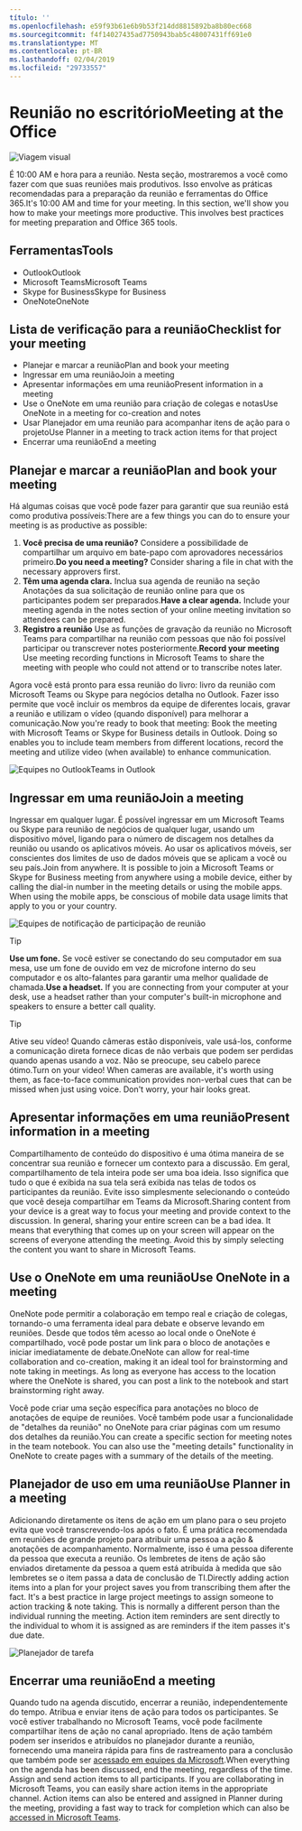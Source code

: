 ```yaml
---
título: ''
ms.openlocfilehash: e59f93b61e6b9b53f214dd8815892ba8b80ec668
ms.sourcegitcommit: f4f14027435ad7750943bab5c48007431ff691e0
ms.translationtype: MT
ms.contentlocale: pt-BR
ms.lasthandoff: 02/04/2019
ms.locfileid: "29733557"
---
```

# <a name="meeting-at-the-office"></a><span data-ttu-id="95490-102">Reunião no escritório</span><span class="sxs-lookup"><span data-stu-id="95490-102">Meeting at the Office</span></span>

![Viagem visual](media/ditl_meeting.png)

<span data-ttu-id="95490-p101">É 10:00 AM e hora para a reunião. Nesta seção, mostraremos a você como fazer com que suas reuniões mais produtivos.  Isso envolve as práticas recomendadas para a preparação da reunião e ferramentas do Office 365.</span><span class="sxs-lookup"><span data-stu-id="95490-p101">It's 10:00 AM and time for your meeting. In this section, we'll show you how to make your meetings more productive.  This involves best practices for meeting preparation and Office 365 tools.</span></span>  

## <a name="tools"></a><span data-ttu-id="95490-107">Ferramentas</span><span class="sxs-lookup"><span data-stu-id="95490-107">Tools</span></span>
- <span data-ttu-id="95490-108">Outlook</span><span class="sxs-lookup"><span data-stu-id="95490-108">Outlook</span></span>
- <span data-ttu-id="95490-109">Microsoft Teams</span><span class="sxs-lookup"><span data-stu-id="95490-109">Microsoft Teams</span></span>
- <span data-ttu-id="95490-110">Skype for Business</span><span class="sxs-lookup"><span data-stu-id="95490-110">Skype for Business</span></span>
- <span data-ttu-id="95490-111">OneNote</span><span class="sxs-lookup"><span data-stu-id="95490-111">OneNote</span></span>

## <a name="checklist-for-your-meeting"></a><span data-ttu-id="95490-112">Lista de verificação para a reunião</span><span class="sxs-lookup"><span data-stu-id="95490-112">Checklist for your meeting</span></span>
- <span data-ttu-id="95490-113">Planejar e marcar a reunião</span><span class="sxs-lookup"><span data-stu-id="95490-113">Plan and book your meeting</span></span>
- <span data-ttu-id="95490-114">Ingressar em uma reunião</span><span class="sxs-lookup"><span data-stu-id="95490-114">Join a meeting</span></span>
- <span data-ttu-id="95490-115">Apresentar informações em uma reunião</span><span class="sxs-lookup"><span data-stu-id="95490-115">Present information in a meeting</span></span>
- <span data-ttu-id="95490-116">Use o OneNote em uma reunião para criação de colegas e notas</span><span class="sxs-lookup"><span data-stu-id="95490-116">Use OneNote in a meeting for co-creation and notes</span></span>
- <span data-ttu-id="95490-117">Usar Planejador em uma reunião para acompanhar itens de ação para o projeto</span><span class="sxs-lookup"><span data-stu-id="95490-117">Use Planner in a meeting to track action items for that project</span></span>
- <span data-ttu-id="95490-118">Encerrar uma reunião</span><span class="sxs-lookup"><span data-stu-id="95490-118">End a meeting</span></span>
 
## <a name="plan-and-book-your-meeting"></a><span data-ttu-id="95490-119">Planejar e marcar a reunião</span><span class="sxs-lookup"><span data-stu-id="95490-119">Plan and book your meeting</span></span>
<span data-ttu-id="95490-120">Há algumas coisas que você pode fazer para garantir que sua reunião está como produtiva possíveis:</span><span class="sxs-lookup"><span data-stu-id="95490-120">There are a few things you can do to ensure your meeting is as productive as possible:</span></span>

1. <span data-ttu-id="95490-p102">**Você precisa de uma reunião?** Considere a possibilidade de compartilhar um arquivo em bate-papo com aprovadores necessários primeiro.</span><span class="sxs-lookup"><span data-stu-id="95490-p102">**Do you need a meeting?** Consider sharing a file in chat with the necessary approvers first.</span></span>  
1. <span data-ttu-id="95490-p103">**Têm uma agenda clara.**  Inclua sua agenda de reunião na seção Anotações da sua solicitação de reunião online para que os participantes podem ser preparados.</span><span class="sxs-lookup"><span data-stu-id="95490-p103">**Have a clear agenda.**  Include your meeting agenda in the notes section of your online meeting invitation so attendees can be prepared.</span></span>
1. <span data-ttu-id="95490-125">**Registro a reunião**  Use as funções de gravação da reunião no Microsoft Teams para compartilhar na reunião com pessoas que não foi possível participar ou transcrever notes posteriormente.</span><span class="sxs-lookup"><span data-stu-id="95490-125">**Record your meeting**  Use meeting recording functions in Microsoft Teams to share the meeting with people who could not attend or to transcribe notes later.</span></span>  

<span data-ttu-id="95490-p104">Agora você está pronto para essa reunião do livro: livro da reunião com Microsoft Teams ou Skype para negócios detalha no Outlook. Fazer isso permite que você incluir os membros da equipe de diferentes locais, gravar a reunião e utilizam o vídeo (quando disponível) para melhorar a comunicação.</span><span class="sxs-lookup"><span data-stu-id="95490-p104">Now you're ready to book that meeting:  Book the meeting with Microsoft Teams or Skype for Business details in Outlook. Doing so enables you to include team members from different locations, record the meeting and utilize video (when available) to enhance communication.</span></span> 

![<span data-ttu-id="95490-128">Equipes no Outlook</span><span class="sxs-lookup"><span data-stu-id="95490-128">Teams in Outlook</span></span> ](media/ditl_teamsoutlook.png)

## <a name="join-a-meeting"></a><span data-ttu-id="95490-129">Ingressar em uma reunião</span><span class="sxs-lookup"><span data-stu-id="95490-129">Join a meeting</span></span>
<span data-ttu-id="95490-p105">Ingressar em qualquer lugar. É possível ingressar em um Microsoft Teams ou Skype para reunião de negócios de qualquer lugar, usando um dispositivo móvel, ligando para o número de discagem nos detalhes da reunião ou usando os aplicativos móveis. Ao usar os aplicativos móveis, ser conscientes dos limites de uso de dados móveis que se aplicam a você ou seu país.</span><span class="sxs-lookup"><span data-stu-id="95490-p105">Join from anywhere. It is possible to join a Microsoft Teams or Skype for Business meeting from anywhere using a mobile device, either by calling the dial-in number in the meeting details or using the mobile apps. When using the mobile apps, be conscious of mobile data usage limits that apply to you or your country.</span></span>

![Equipes de notificação de participação de reunião](media/ditl_teamsjoin.png)

> [!TIP]
> <span data-ttu-id="95490-p106">**Use um fone.** Se você estiver se conectando do seu computador em sua mesa, use um fone de ouvido em vez de microfone interno do seu computador e os alto-falantes para garantir uma melhor qualidade de chamada.</span><span class="sxs-lookup"><span data-stu-id="95490-p106">**Use a headset.** If you are connecting from your computer at your desk, use a headset rather than your computer's built-in microphone and speakers to ensure a better call quality.</span></span>

> [!TIP]
> <span data-ttu-id="95490-p107">Ative seu vídeo! Quando câmeras estão disponíveis, vale usá-los, conforme a comunicação direta fornece dicas de não verbais que podem ser perdidas quando apenas usando a voz. Não se preocupe, seu cabelo parece ótimo.</span><span class="sxs-lookup"><span data-stu-id="95490-p107">Turn on your video! When cameras are available, it's worth using them, as face-to-face communication provides non-verbal cues that can be missed when just using voice. Don't worry, your hair looks great.</span></span> 

## <a name="present-information-in-a-meeting"></a><span data-ttu-id="95490-139">Apresentar informações em uma reunião</span><span class="sxs-lookup"><span data-stu-id="95490-139">Present information in a meeting</span></span>
<span data-ttu-id="95490-p108">Compartilhamento de conteúdo do dispositivo é uma ótima maneira de se concentrar sua reunião e fornecer um contexto para a discussão. Em geral, compartilhamento de tela inteira pode ser uma boa ideia. Isso significa que tudo o que é exibida na sua tela será exibida nas telas de todos os participantes da reunião. Evite isso simplesmente selecionando o conteúdo que você deseja compartilhar em Teams da Microsoft.</span><span class="sxs-lookup"><span data-stu-id="95490-p108">Sharing content from your device is a great way to focus your meeting and provide context to the discussion. In general, sharing your entire screen can be a bad idea. It means that everything that comes up on your screen will appear on the screens of everyone attending the meeting. Avoid this by simply selecting the content you want to share in Microsoft Teams.</span></span> 

## <a name="use-onenote-in-a-meeting"></a><span data-ttu-id="95490-144">Use o OneNote em uma reunião</span><span class="sxs-lookup"><span data-stu-id="95490-144">Use OneNote in a meeting</span></span>
<span data-ttu-id="95490-p109">OneNote pode permitir a colaboração em tempo real e criação de colegas, tornando-o uma ferramenta ideal para debate e observe levando em reuniões. Desde que todos têm acesso ao local onde o OneNote é compartilhado, você pode postar um link para o bloco de anotações e iniciar imediatamente de debate.</span><span class="sxs-lookup"><span data-stu-id="95490-p109">OneNote can allow for real-time collaboration and co-creation, making it an ideal tool for brainstorming and note taking in meetings. As long as everyone has access to the location where the OneNote is shared, you can post a link to the notebook and start brainstorming right away.</span></span>

<span data-ttu-id="95490-p110">Você pode criar uma seção específica para anotações no bloco de anotações de equipe de reuniões. Você também pode usar a funcionalidade de "detalhes da reunião" no OneNote para criar páginas com um resumo dos detalhes da reunião.</span><span class="sxs-lookup"><span data-stu-id="95490-p110">You can create a specific section for meeting notes in the team notebook. You can also use the "meeting details" functionality in OneNote to create pages with a summary of the details of the meeting.</span></span>

## <a name="use-planner-in-a-meeting"></a><span data-ttu-id="95490-149">Planejador de uso em uma reunião</span><span class="sxs-lookup"><span data-stu-id="95490-149">Use Planner in a meeting</span></span>
<span data-ttu-id="95490-p111">Adicionando diretamente os itens de ação em um plano para o seu projeto evita que você transcrevendo-los após o fato. É uma prática recomendada em reuniões de grande projeto para atribuir uma pessoa a ação & anotações de acompanhamento. Normalmente, isso é uma pessoa diferente da pessoa que executa a reunião. Os lembretes de itens de ação são enviados diretamente da pessoa a quem está atribuída à medida que são lembretes se o item passa a data de conclusão de TI.</span><span class="sxs-lookup"><span data-stu-id="95490-p111">Directly adding action items into a plan for your project saves you from transcribing them after the fact. It's a best practice in large project meetings to assign someone to action tracking & note taking. This is normally a different person than the individual running the meeting. Action item reminders are sent directly to the individual to whom it is assigned as are reminders if the item passes it's due date.</span></span> 

![Planejador de tarefa](media/ditl_task.png)

## <a name="end-a-meeting"></a><span data-ttu-id="95490-155">Encerrar uma reunião</span><span class="sxs-lookup"><span data-stu-id="95490-155">End a meeting</span></span>
<span data-ttu-id="95490-p112">Quando tudo na agenda discutido, encerrar a reunião, independentemente do tempo. Atribua e enviar itens de ação para todos os participantes. Se você estiver trabalhando no Microsoft Teams, você pode facilmente compartilhar itens de ação no canal apropriado. Itens de ação também podem ser inseridos e atribuídos no planejador durante a reunião, fornecendo uma maneira rápida para fins de rastreamento para a conclusão que também pode ser [acessado em equipes da Microsoft](https://support.office.com/en-us/article/use-planner-in-microsoft-teams-62798a9f-e8f7-4722-a700-27dd28a06ee0).</span><span class="sxs-lookup"><span data-stu-id="95490-p112">When everything on the agenda has been discussed, end the meeting, regardless of the time. Assign and send action items to all participants. If you are collaborating in Microsoft Teams, you can easily share action items in the appropriate channel. Action items can also be entered and assigned in Planner during the meeting, providing a fast way to track for completion which can also be [accessed in Microsoft Teams](https://support.office.com/en-us/article/use-planner-in-microsoft-teams-62798a9f-e8f7-4722-a700-27dd28a06ee0).</span></span> 